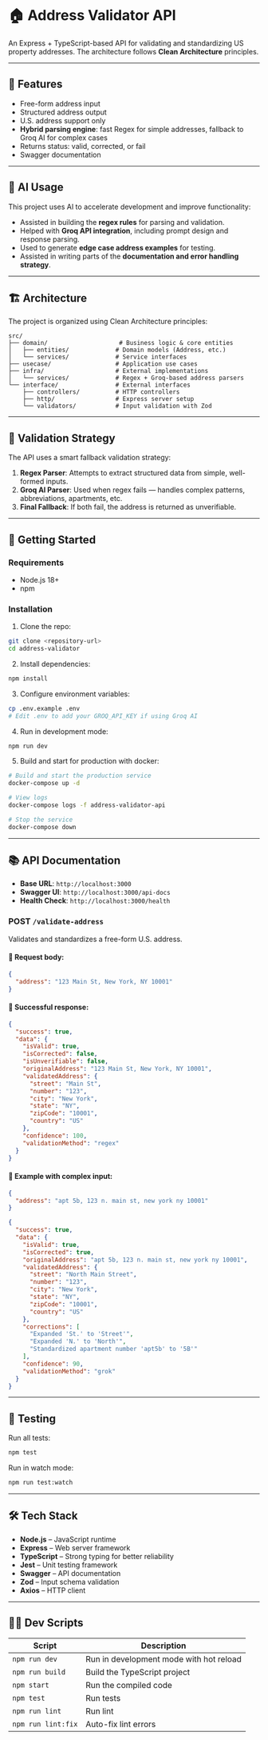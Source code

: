 # 🏠 Address Validator API

An Express + TypeScript-based API for validating and standardizing US property addresses. The architecture follows **Clean Architecture** principles.

---

## 🌟 Features

* Free-form address input
* Structured address output
* U.S. address support only
* **Hybrid parsing engine**: fast Regex for simple addresses, fallback to Groq AI for complex cases
* Returns status: valid, corrected, or fail
* Swagger documentation

---

## 🧠 AI Usage

This project uses AI to accelerate development and improve functionality:

* Assisted in building the **regex rules** for parsing and validation.
* Helped with **Groq API integration**, including prompt design and response parsing.
* Used to generate **edge case address examples** for testing.
* Assisted in writing parts of the **documentation and error handling strategy**.

---

## 🏗️ Architecture

The project is organized using Clean Architecture principles:

```
src/
├── domain/                    # Business logic & core entities
│   ├── entities/             # Domain models (Address, etc.)
│   └── services/             # Service interfaces
├── usecase/                  # Application use cases
├── infra/                    # External implementations
│   └── services/             # Regex + Groq-based address parsers
└── interface/                # External interfaces
    ├── controllers/          # HTTP controllers
    ├── http/                 # Express server setup
    └── validators/           # Input validation with Zod
```

---

## 🔄 Validation Strategy

The API uses a smart fallback validation strategy:

1. **Regex Parser**: Attempts to extract structured data from simple, well-formed inputs.
2. **Groq AI Parser**: Used when regex fails — handles complex patterns, abbreviations, apartments, etc.
3. **Final Fallback**: If both fail, the address is returned as unverifiable.

---

## 🚀 Getting Started

### Requirements

* Node.js 18+
* npm

### Installation

1. Clone the repo:

```bash
git clone <repository-url>
cd address-validator
```

2. Install dependencies:

```bash
npm install
```

3. Configure environment variables:

```bash
cp .env.example .env
# Edit .env to add your GROQ_API_KEY if using Groq AI
```

4. Run in development mode:

```bash
npm run dev
```

5. Build and start for production with docker:

```bash
# Build and start the production service
docker-compose up -d

# View logs
docker-compose logs -f address-validator-api

# Stop the service
docker-compose down
```

---

## 📚 API Documentation

* **Base URL**: `http://localhost:3000`
* **Swagger UI**: `http://localhost:3000/api-docs`
* **Health Check**: `http://localhost:3000/health`

### POST `/validate-address`

Validates and standardizes a free-form U.S. address.

#### 🔸 Request body:

```json
{
  "address": "123 Main St, New York, NY 10001"
}
```

#### 🔹 Successful response:

```json
{
  "success": true,
  "data": {
    "isValid": true,
    "isCorrected": false,
    "isUnverifiable": false,
    "originalAddress": "123 Main St, New York, NY 10001",
    "validatedAddress": {
      "street": "Main St",
      "number": "123",
      "city": "New York",
      "state": "NY",
      "zipCode": "10001",
      "country": "US"
    },
    "confidence": 100,
    "validationMethod": "regex"
  }
}
```

#### 🔹 Example with complex input:

```json
{
  "address": "apt 5b, 123 n. main st, new york ny 10001"
}
```

```json
{
  "success": true,
  "data": {
    "isValid": true,
    "isCorrected": true,
    "originalAddress": "apt 5b, 123 n. main st, new york ny 10001",
    "validatedAddress": {
      "street": "North Main Street",
      "number": "123",
      "city": "New York",
      "state": "NY",
      "zipCode": "10001",
      "country": "US"
    },
    "corrections": [
      "Expanded 'St.' to 'Street'",
      "Expanded 'N.' to 'North'",
      "Standardized apartment number 'apt5b' to '5B'"
    ],
    "confidence": 90,
    "validationMethod": "grok"
  }
}
```

---

## 🧲 Testing

Run all tests:

```bash
npm test
```

Run in watch mode:

```bash
npm run test:watch
```

---

## 🛠️ Tech Stack

* **Node.js** – JavaScript runtime
* **Express** – Web server framework
* **TypeScript** – Strong typing for better reliability
* **Jest** – Unit testing framework
* **Swagger** – API documentation
* **Zod** – Input schema validation
* **Axios** – HTTP client

---

## 🧑‍💻 Dev Scripts

| Script             | Description                             |
| ------------------ | --------------------------------------- |
| `npm run dev`      | Run in development mode with hot reload |
| `npm run build`    | Build the TypeScript project            |
| `npm start`        | Run the compiled code                   |
| `npm test`         | Run tests                               |
| `npm run lint`     | Run lint                                |
| `npm run lint:fix` | Auto-fix lint errors                    |
